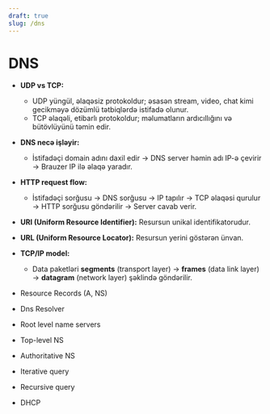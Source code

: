 ```yaml
---
draft: true
slug: /dns
---
```


# DNS

- **UDP vs TCP:**
    - UDP yüngül, əlaqəsiz protokoldur; əsasən stream, video, chat kimi gecikməyə dözümlü tətbiqlərdə istifadə olunur.
    - TCP əlaqəli, etibarlı protokoldur; məlumatların ardıcıllığını və bütövlüyünü təmin edir.

- **DNS necə işləyir:**
    - İstifadəçi domain adını daxil edir → DNS server həmin adı IP-ə çevirir → Brauzer IP ilə əlaqə yaradır.

- **HTTP request flow:**
    - İstifadəçi sorğusu → DNS sorğusu → IP tapılır → TCP əlaqəsi qurulur → HTTP sorğusu göndərilir → Server cavab verir.

- **URI (Uniform Resource Identifier):** Resursun unikal identifikatorudur.
- **URL (Uniform Resource Locator):** Resursun yerini göstərən ünvan.

- **TCP/IP model:**
    - Data paketləri **segments** (transport layer) → **frames** (data link layer) → **datagram** (network layer) şəklində göndərilir.


- Resource Records (A, NS)
- Dns Resolver
- Root level name servers
- Top-level NS
- Authoritative NS
- Iterative query
- Recursive query
- DHCP
